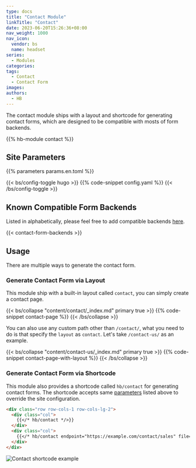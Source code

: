 ```yaml
---
type: docs
title: "Contact Module"
linkTitle: "Contact"
date: 2023-06-20T15:26:36+08:00
nav_weight: 1000
nav_icon:
  vendor: bs
  name: headset
series:
  - Modules
categories:
tags:
  - Contact
  - Contact Form
images:
authors:
  - HB
---
```


The contact module ships with a layout and shortcode for generating contact forms, which are designed to be compatible with mosts of form backends.

<!--more-->

{{% hb-module contact %}}

## Site Parameters

{{% parameters params.en.toml %}}

{{< bs/config-toggle hugo >}}
{{% code-snippet config.yaml %}}
{{< /bs/config-toggle >}}

## Known Compatible Form Backends

Listed in alphabetically, please feel free to add compatible backends [here](https://github.com/hbstack/site/edit/main/data/contact-form-backends.toml).

{{< contact-form-backends >}}

## Usage

There are multiple ways to generate the contact form.

### Generate Contact Form via Layout

This module ship with a built-in layout called `contact`, you can simply create a contact page.

{{< bs/collapse "content/contact/_index.md" primary true >}}
{{% code-snippet contact-page %}}
{{< /bs/collapse >}}

You can also use any custom path other than `/contact/`, what you need to do is that specify the `layout` as `contact`. Let's take `/contact-us/` as an example.

{{< bs/collapse "content/contact-us/_index.md" primary true >}}
{{% code-snippet contact-page-with-layout %}}
{{< /bs/collapse >}}

### Generate Contact Form via Shortcode

This module also provides a shortcode called `hb/contact` for generating contact forms. The shortcode accepts same [parameters](#site-parameters) listed above to override the site configuration.

```markdown
<div class="row row-cols-1 row-cols-lg-2">
  <div class="col">
    {{</* hb/contact */>}}
  </div>
  <div class="col">
    {{</* hb/contact endpoint="https://example.com/contact/sales" file=true */>}}
  </div>
</div>
```

![Contact shortcode example](shortcode-example.png)
